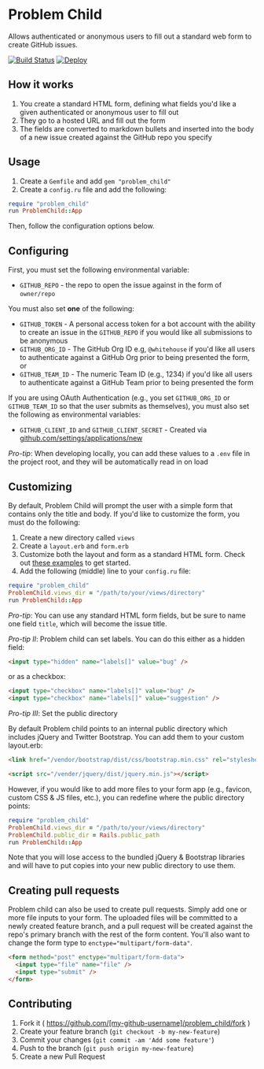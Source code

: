 # Problem Child

Allows authenticated or anonymous users to fill out a standard web form to create GitHub issues.

[![Build Status](https://travis-ci.org/benbalter/problem_child.svg)](https://travis-ci.org/benbalter/problem_child) [![Deploy](https://www.herokucdn.com/deploy/button.png)](https://heroku.com/deploy)

## How it works

1. You create a standard HTML form, defining what fields you'd like a given authenticated or anonymous user to fill out
2. They go to a hosted URL and fill out the form
3. The fields are converted to markdown bullets and inserted into the body of a new issue created against the GitHub repo you specify

## Usage

1. Create a `Gemfile` and add `gem "problem_child"`
2. Create a `config.ru` file and add the following:

```ruby
require "problem_child"
run ProblemChild::App
```

Then, follow the configuration options below.

## Configuring

First, you must set the following environmental variable:

* `GITHUB_REPO` - the repo to open the issue against in the form of `owner/repo`

You must also set **one** of the following:

* `GITHUB_TOKEN` - A personal access token for a bot account with the ability to create an issue in the `GITHUB_REPO` if you would like all submissions to be anonymous
* `GITHUB_ORG_ID` - The GitHub Org ID e.g, `@whitehouse` if you'd like all users to authenticate against a GitHub Org prior to being presented the form, or
* `GITHUB_TEAM_ID` - The numeric Team ID (e.g., 1234) if you'd like all users to authenticate against a GitHub Team prior to being presented the form

If you are using OAuth Authentication (e.g., you set `GITHUB_ORG_ID` or `GITHUB_TEAM_ID` so that the user submits as themselves), you must also set the following as environmental variables:

* `GITHUB_CLIENT_ID` and `GITHUB_CLIENT_SECRET` - Created via [github.com/settings/applications/new](https://github.com/settings/applications/new)

*Pro-tip*: When developing locally, you can add these values to a `.env` file in the project root, and they will be automatically read in on load

## Customizing

By default, Problem Child will prompt the user with a simple form that contains only the title and body. If you'd like to customize the form, you must do the following:

1. Create a new directory called `views`
2. Create a `layout.erb` and `form.erb`
3. Customize both the layout and form as a standard HTML form. Check out [these examples](lib/problem_child/views) to get started.
4. Add the following (middle) line to your `config.ru` file:

```ruby
require "problem_child"
ProblemChild.views_dir = "/path/to/your/views/directory"
run ProblemChild::App
```

*Pro-tip*: You can use any standard HTML form fields, but be sure to name one field `title`, which will become the issue title.

*Pro-tip II*: Problem child can set labels. You can do this either as a hidden field:

```html
<input type="hidden" name="labels[]" value="bug" />
```

or as a checkbox:

```html
<input type="checkbox" name="labels[]" value="bug" />
<input type="checkbox" name="labels[]" value="suggestion" />
```

*Pro-tip III*: Set the public directory

By default Problem child points to an internal public directory which includes jQuery and Twitter Bootstrap. You can add them to your custom layout.erb:

```html
<link href="/vendor/bootstrap/dist/css/bootstrap.min.css" rel="stylesheet">

<script src="/vender/jquery/dist/jquery.min.js"></script>
```

However, if you would like to add more files to your form app (e.g., favicon, custom CSS & JS files, etc.), you can redefine where the public directory points:

```ruby
require "problem_child"
ProblemChild.views_dir = "/path/to/your/views/directory"
ProblemChild.public_dir = Rails.public_path
run ProblemChild::App
```

Note that you will lose access to the bundled jQuery & Bootstrap libraries and will have to put copies into your new public directory to use them.

## Creating pull requests

Problem child can also be used to create pull requests. Simply add one or more file inputs to your form. The uploaded files will be committed to a newly created feature branch, and a pull request will be created against the repo's primary branch with the rest of the form content. You'll also want to change the form type to `enctype="multipart/form-data"`.

```html
<form method="post" enctype="multipart/form-data">
  <input type="file" name="file" />
  <input type="submit" />
</form>
```

## Contributing

1. Fork it ( https://github.com/[my-github-username]/problem_child/fork )
2. Create your feature branch (`git checkout -b my-new-feature`)
3. Commit your changes (`git commit -am 'Add some feature'`)
4. Push to the branch (`git push origin my-new-feature`)
5. Create a new Pull Request
